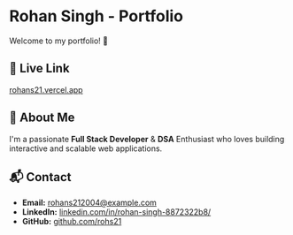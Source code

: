 # Rohan Singh - Portfolio

Welcome to my portfolio! 🚀

## 🔗 Live Link
[rohans21.vercel.app](https://rohans21.vercel.app)

## 📌 About Me
I'm a passionate **Full Stack Developer** & **DSA** Enthusiast who loves building interactive and scalable web applications.

## 📬 Contact
- **Email:** rohans212004@example.com
- **LinkedIn:** [linkedin.com/in/rohan-singh-8872322b8/]([https://linkedin.com/in/](https://www.linkedin.com/in/rohan-singh-8872322b8/))
- **GitHub:** [github.com/rohs21](https://github.com/Rohs21)
